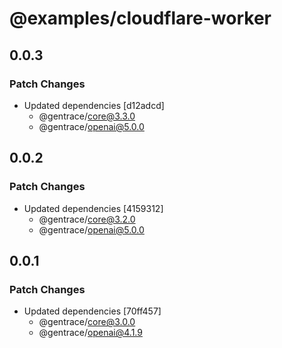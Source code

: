# @examples/cloudflare-worker

## 0.0.3

### Patch Changes

- Updated dependencies [d12adcd]
  - @gentrace/core@3.3.0
  - @gentrace/openai@5.0.0

## 0.0.2

### Patch Changes

- Updated dependencies [4159312]
  - @gentrace/core@3.2.0
  - @gentrace/openai@5.0.0

## 0.0.1

### Patch Changes

- Updated dependencies [70ff457]
  - @gentrace/core@3.0.0
  - @gentrace/openai@4.1.9
